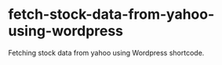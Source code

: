 # fetch-stock-data-from-yahoo-using-wordpress

Fetching stock data from yahoo using Wordpress shortcode.

